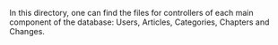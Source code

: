 In this directory, one can find the files for controllers of each main component of the database: Users, Articles, Categories, Chapters and Changes.

